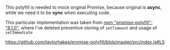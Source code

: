 This polyfill is needed to mock original Promise, because original is **async**, while we need it to be **sync** when executing code.

This particular implementation was taken from [npm "promise-polyfill": "8.1.0"](https://github.com/taylorhakes/promise-polyfill), where I've deleted preventive storing of `setTimeout` and usage of `setImmediate`

https://github.com/taylorhakes/promise-polyfill/blob/master/src/index.js#L5